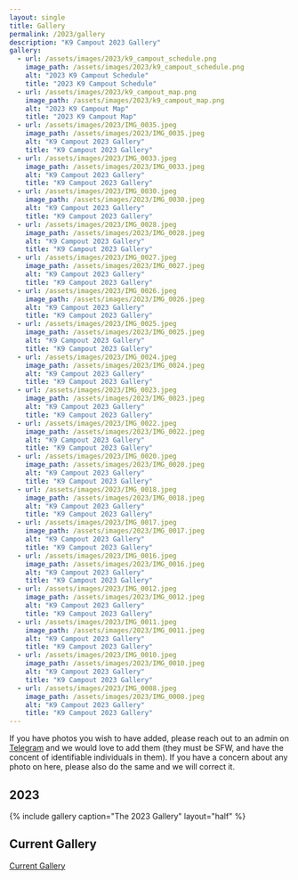 ```yaml
---
layout: single
title: Gallery
permalink: /2023/gallery
description: "K9 Campout 2023 Gallery"
gallery:
  - url: /assets/images/2023/k9_campout_schedule.png
    image_path: /assets/images/2023/k9_campout_schedule.png
    alt: "2023 K9 Campout Schedule"
    title: "2023 K9 Campout Schedule"
  - url: /assets/images/2023/k9_campout_map.png
    image_path: /assets/images/2023/k9_campout_map.png
    alt: "2023 K9 Campout Map"
    title: "2023 K9 Campout Map"
  - url: /assets/images/2023/IMG_0035.jpeg
    image_path: /assets/images/2023/IMG_0035.jpeg
    alt: "K9 Campout 2023 Gallery"
    title: "K9 Campout 2023 Gallery"  
  - url: /assets/images/2023/IMG_0033.jpeg
    image_path: /assets/images/2023/IMG_0033.jpeg
    alt: "K9 Campout 2023 Gallery"
    title: "K9 Campout 2023 Gallery"
  - url: /assets/images/2023/IMG_0030.jpeg
    image_path: /assets/images/2023/IMG_0030.jpeg
    alt: "K9 Campout 2023 Gallery"
    title: "K9 Campout 2023 Gallery"
  - url: /assets/images/2023/IMG_0028.jpeg
    image_path: /assets/images/2023/IMG_0028.jpeg
    alt: "K9 Campout 2023 Gallery"
    title: "K9 Campout 2023 Gallery"
  - url: /assets/images/2023/IMG_0027.jpeg
    image_path: /assets/images/2023/IMG_0027.jpeg
    alt: "K9 Campout 2023 Gallery"
    title: "K9 Campout 2023 Gallery"
  - url: /assets/images/2023/IMG_0026.jpeg
    image_path: /assets/images/2023/IMG_0026.jpeg
    alt: "K9 Campout 2023 Gallery"
    title: "K9 Campout 2023 Gallery"
  - url: /assets/images/2023/IMG_0025.jpeg
    image_path: /assets/images/2023/IMG_0025.jpeg
    alt: "K9 Campout 2023 Gallery"
    title: "K9 Campout 2023 Gallery"
  - url: /assets/images/2023/IMG_0024.jpeg
    image_path: /assets/images/2023/IMG_0024.jpeg
    alt: "K9 Campout 2023 Gallery"
    title: "K9 Campout 2023 Gallery"
  - url: /assets/images/2023/IMG_0023.jpeg
    image_path: /assets/images/2023/IMG_0023.jpeg
    alt: "K9 Campout 2023 Gallery"
    title: "K9 Campout 2023 Gallery"
  - url: /assets/images/2023/IMG_0022.jpeg
    image_path: /assets/images/2023/IMG_0022.jpeg
    alt: "K9 Campout 2023 Gallery"
    title: "K9 Campout 2023 Gallery"
  - url: /assets/images/2023/IMG_0020.jpeg
    image_path: /assets/images/2023/IMG_0020.jpeg
    alt: "K9 Campout 2023 Gallery"
    title: "K9 Campout 2023 Gallery"
  - url: /assets/images/2023/IMG_0018.jpeg
    image_path: /assets/images/2023/IMG_0018.jpeg
    alt: "K9 Campout 2023 Gallery"
    title: "K9 Campout 2023 Gallery"
  - url: /assets/images/2023/IMG_0017.jpeg
    image_path: /assets/images/2023/IMG_0017.jpeg
    alt: "K9 Campout 2023 Gallery"
    title: "K9 Campout 2023 Gallery"
  - url: /assets/images/2023/IMG_0016.jpeg
    image_path: /assets/images/2023/IMG_0016.jpeg
    alt: "K9 Campout 2023 Gallery"
    title: "K9 Campout 2023 Gallery"
  - url: /assets/images/2023/IMG_0012.jpeg
    image_path: /assets/images/2023/IMG_0012.jpeg
    alt: "K9 Campout 2023 Gallery"
    title: "K9 Campout 2023 Gallery"
  - url: /assets/images/2023/IMG_0011.jpeg
    image_path: /assets/images/2023/IMG_0011.jpeg
    alt: "K9 Campout 2023 Gallery"
    title: "K9 Campout 2023 Gallery"
  - url: /assets/images/2023/IMG_0010.jpeg
    image_path: /assets/images/2023/IMG_0010.jpeg
    alt: "K9 Campout 2023 Gallery"
    title: "K9 Campout 2023 Gallery"
  - url: /assets/images/2023/IMG_0008.jpeg
    image_path: /assets/images/2023/IMG_0008.jpeg
    alt: "K9 Campout 2023 Gallery"
    title: "K9 Campout 2023 Gallery"
---
```


If you have photos you wish to have added, please reach out to an admin on [Telegram](/telegram) and we would love to add them (they must be SFW, and have the concent of identifiable individuals in them). If you have a concern about any photo on here, please also do the same and we will correct it.

## 2023
{% include gallery caption="The 2023 Gallery" layout="half" %}

## Current Gallery

[Current Gallery](/gallery)
